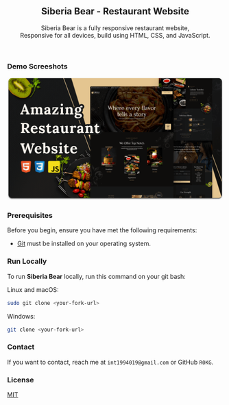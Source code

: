 <div align="center">
  
  

  <br />
  <br />

  <h2 align="center">Siberia Bear - Restaurant Website</h2>

  Siberia Bear is a fully responsive restaurant website, <br />Responsive for all devices, build using HTML, CSS, and JavaScript.

  

</div>

<br />

### Demo Screeshots

![Siberia Bear Desktop Demo](./readme-images/desktop.png "Desktop Demo")

### Prerequisites

Before you begin, ensure you have met the following requirements:

* [Git](https://git-scm.com/downloads "Download Git") must be installed on your operating system.

### Run Locally

To run **Siberia Bear** locally, run this command on your git bash:

Linux and macOS:

```bash
sudo git clone <your-fork-url>
```

Windows:

```bash
git clone <your-fork-url>
```

### Contact

If you want to contact, reach me at `int1994019@gmail.com` or GitHub `R0KG`.

### License

[MIT](https://choosealicense.com/licenses/mit/)
